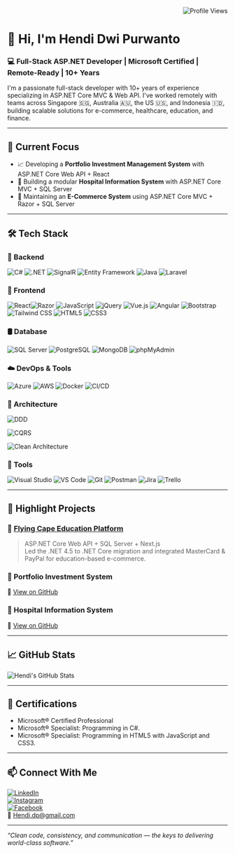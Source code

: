 <!-- Profile Views Badge - top right -->
<p align="right">
  <img src="https://komarev.com/ghpvc/?username=hendidwipurwanto&style=flat&color=blue" alt="Profile Views" />
</p>

# 👋 Hi, I'm Hendi Dwi Purwanto

### 💻 Full-Stack ASP.NET Developer | Microsoft Certified | Remote-Ready | 10+ Years

I'm a passionate full-stack developer with 10+ years of experience specializing in ASP.NET Core MVC & Web API. I've worked remotely with teams across Singapore 🇸🇬, Australia 🇦🇺, the US 🇺🇸, and Indonesia 🇮🇩, building scalable solutions for e-commerce, healthcare, education, and finance.

---

## 🚀 Current Focus
- 📈 Developing a **Portfolio Investment Management System** with ASP.NET Core Web API + React  
- 🏥 Building a modular **Hospital Information System** with ASP.NET Core MVC + SQL Server  
- 🛒 Maintaining an **E-Commerce System** using ASP.NET Core MVC + Razor + SQL Server  

---

## 🛠 Tech Stack

### 🧩 Backend
![C#](https://img.shields.io/badge/C%23-239120?style=flat&logo=csharp&logoColor=white) ![.NET](https://img.shields.io/badge/.NET-512BD4?style=flat&logo=dotnet&logoColor=white) ![SignalR](https://img.shields.io/badge/SignalR-512BD4?style=flat&logo=dotnet&logoColor=white) ![Entity Framework](https://img.shields.io/badge/EF_Core-6DB33F?style=flat&logo=dotnet&logoColor=white)
![Java](https://img.shields.io/badge/Java-007396?style=flat&logo=openjdk&logoColor=white) ![Laravel](https://img.shields.io/badge/Laravel-FF2D20?style=flat&logo=laravel&logoColor=white)
### 🎨 Frontend
![React](https://img.shields.io/badge/React-61DAFB?style=flat&logo=react&logoColor=black)![Razor](https://img.shields.io/badge/Razor-000000?style=flat&logo=dotnet&logoColor=white) ![JavaScript](https://img.shields.io/badge/JavaScript-F7DF1E?style=flat&logo=javascript&logoColor=black) ![jQuery](https://img.shields.io/badge/jQuery-0769AD?style=flat&logo=jquery&logoColor=white)
![Vue.js](https://img.shields.io/badge/Vue.js-42b883?style=flat&logo=vue&logoColor=white) ![Angular](https://img.shields.io/badge/Angular-DD0031?style=flat&logo=angular&logoColor=white)
![Bootstrap](https://img.shields.io/badge/Bootstrap-7952B3?style=flat&logo=bootstrap&logoColor=white) ![Tailwind CSS](https://img.shields.io/badge/Tailwind_CSS-38B2AC?style=flat&logo=tailwind-css&logoColor=white) ![HTML5](https://img.shields.io/badge/HTML5-E34F26?style=flat&logo=html5&logoColor=white) ![CSS3](https://img.shields.io/badge/CSS3-1572B6?style=flat&logo=css3&logoColor=white)

### 🛢️ Database
![SQL Server](https://img.shields.io/badge/SQL_Server-CC2927?style=flat&logo=microsoftsqlserver&logoColor=white) ![PostgreSQL](https://img.shields.io/badge/PostgreSQL-336791?style=flat&logo=postgresql&logoColor=white) ![MongoDB](https://img.shields.io/badge/MongoDB-47A248?style=flat&logo=mongodb&logoColor=white) ![phpMyAdmin](https://img.shields.io/badge/phpMyAdmin-6C78AF?style=flat&logo=phpmyadmin&logoColor=white)


### ☁️ DevOps & Tools
![Azure](https://img.shields.io/badge/Azure-0078D4?style=flat&logo=microsoftazure&logoColor=white) ![AWS](https://img.shields.io/badge/AWS-232F3E?style=flat&logo=amazonaws&logoColor=white) ![Docker](https://img.shields.io/badge/Docker-2496ED?style=flat&logo=docker&logoColor=white) ![CI/CD](https://img.shields.io/badge/CI/CD-blue?style=flat&logo=githubactions&logoColor=white)

### 🧱 Architecture
![DDD](https://img.shields.io/badge/DDD-Domain--Driven--Design-blue?style=flat)

![CQRS](https://img.shields.io/badge/CQRS-Command/Query-red?style=flat)

![Clean Architecture](https://img.shields.io/badge/Clean_Architecture-green?style=flat)

### 🔧 Tools
![Visual Studio](https://img.shields.io/badge/Visual_Studio-5C2D91?style=flat&logo=visualstudio&logoColor=white) ![VS Code](https://img.shields.io/badge/VS_Code-007ACC?style=flat&logo=visualstudiocode&logoColor=white) ![Git](https://img.shields.io/badge/Git-F05032?style=flat&logo=git&logoColor=white) ![Postman](https://img.shields.io/badge/Postman-FF6C37?style=flat&logo=postman&logoColor=white)
![Jira](https://img.shields.io/badge/Jira-0052CC?style=flat&logo=jira&logoColor=white)
![Trello](https://img.shields.io/badge/Trello-0079BF?style=flat&logo=trello&logoColor=white)


---

## 🧠 Highlight Projects

### 📘 [Flying Cape Education Platform](https://www.flyingcape.com.sg/)
> ASP.NET Core Web API + SQL Server + Next.js  
Led the .NET 4.5 to .NET Core migration and integrated MasterCard & PayPal for education-based e-commerce.

### 💼 Portfolio Investment System  
🔗 [View on GitHub](https://github.com/hendidwipurwanto/portfolio-investment-system)

### 🏥 Hospital Information System  
🔗 [View on GitHub](https://github.com/hendidwipurwanto/hospital-information-system)

---

## 📈 GitHub Stats
![Hendi's GitHub Stats](https://github-readme-stats.vercel.app/api?username=hendidwipurwanto&show_icons=true&theme=default)

---

## 🧩 Certifications
- Microsoft® Certified Professional  
- Microsoft® Specialist: Programming in C#.
- Microsoft® Specialist: Programming in HTML5 with JavaScript and CSS3.

---

## 📫 Connect With Me
[![LinkedIn](https://img.shields.io/badge/-LinkedIn-blue?logo=linkedin&style=flat-square)](https://www.linkedin.com/in/hendidwipurwanto)  
[![Instagram](https://img.shields.io/badge/-Instagram-E4405F?logo=instagram&logoColor=white&style=flat-square)](https://www.instagram.com/hendidp/)  
[![Facebook](https://img.shields.io/badge/-Facebook-1877F2?logo=facebook&logoColor=white&style=flat-square)](https://www.facebook.com/hendi.maxiarta/)  
📧 Hendi.dp@gmail.com

---

_“Clean code, consistency, and communication — the keys to delivering world-class software.”_
